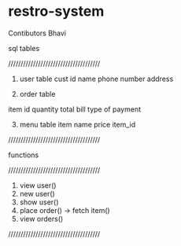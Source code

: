 # restro-system
Contibutors
Bhavi 

sql tables

/////////////////////////////////////

1. user table
cust id
name
phone number
address

2. order table

item id
quantity
total bill
type of payment

3. menu table 
item name
price
item_id 

/////////////////////////////////////

functions

/////////////////////////////////////

1. view user()
2. new user()
3. show user()
4. place order() -> fetch item()
5. view orders()

/////////////////////////////////////
